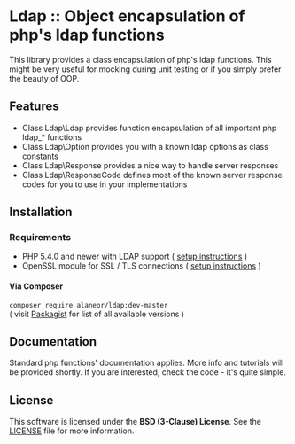 # Ldap :: Object encapsulation of php's ldap functions

This library provides a class encapsulation of php's ldap functions. This might be very useful for mocking during unit testing or if you simply prefer the beauty of OOP.

## Features

 - Class Ldap\Ldap provides function encapsulation of all important php ldap_* functions
 - Class Ldap\Option provides you with a known ldap options as class constants
 - Class Ldap\Response provides a nice way to handle server responses
 - Class Ldap\ResponseCode defines most of the known server response codes for you to use in your implementations

## Installation

### Requirements

 - PHP 5.4.0 and newer with LDAP support ( [setup instructions](http://www.php.net/manual/en/ldap.installation.php) )
 - OpenSSL module for SSL / TLS connections ( [setup instructions](http://cz1.php.net/manual/en/openssl.installation.php) )

#### Via Composer

 `composer require alaneor/ldap:dev-master`<br>
( visit [Packagist](https://packagist.org/packages/alaneor/ldap) for list of all available versions )

## Documentation

Standard php functions' documentation applies. More info and tutorials will be provided shortly. If you are interested, check the code - it's quite simple.

## License

This software is licensed under the **BSD (3-Clause) License**.
See the [LICENSE](LICENSE) file for more information.
